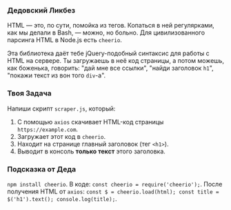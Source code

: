 ### Дедовский Ликбез

HTML — это, по сути, помойка из тегов. Копаться в ней регулярками, как мы делали в Bash, — можно, но больно. Для цивилизованного парсинга HTML в Node.js есть `cheerio`.

Эта библиотека даёт тебе jQuery-подобный синтаксис для работы с HTML на сервере. Ты загружаешь в неё код страницы, а потом можешь, как боженька, говорить: "дай мне все ссылки", "найди заголовок `h1`", "покажи текст из вон того `div`-а".

### Твоя Задача

Напиши скрипт `scraper.js`, который:

1.  С помощью `axios` скачивает HTML-код страницы `https://example.com`.
2.  Загружает этот код в `cheerio`.
3.  Находит на странице главный заголовок (тег `<h1>`).
4.  Выводит в консоль **только текст** этого заголовка.

### Подсказка от Деда

`npm install cheerio`. В коде: `const cheerio = require('cheerio');`. После получения HTML от `axios`: `const $ = cheerio.load(html); const title = $('h1').text(); console.log(title);`.

